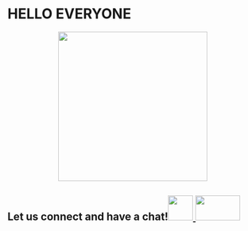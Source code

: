 <!DOCTYPE html>
<html>
 <head>
  <h1> HELLO EVERYONE </h1>
  </head>
  <body>
   <p><center>
<img src="https://i.pinimg.com/736x/8c/fb/3d/8cfb3da600bd39ea7a591608f3b3660d.jpg"   height="300px"
      width="300px" >
   </center></p>
   <h2> Let us connect and have a chat!<a href="www.linkedin.com/in/adithimanesh"><img src="https://upload.wikimedia.org/wikipedia/commons/thumb/c/ca/LinkedIn_logo_initials.png/800px-LinkedIn_logo_initials.png" height="50px" width="50px" >
   <a href="mailto:adithimanesh@gmail.com"><img src="https://1000logos.net/wp-content/uploads/2021/05/Gmail-logo.png" height="50px" width="90px"></a>
   </h2>
  </body>
</html>
